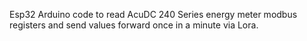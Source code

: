 Esp32 Arduino code to read AcuDC 240 Series energy meter modbus registers and send values forward once in a minute via Lora.
